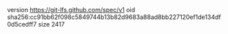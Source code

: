 version https://git-lfs.github.com/spec/v1
oid sha256:cc91bb62f098c5849744b13b82d9683a88ad8bb227120ef1de134df0d5cedff7
size 2417
